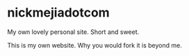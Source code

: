 nickmejiadotcom
===============

My own lovely personal site.  Short and sweet.

This is my own website.  Why you would fork it is beyond me.
